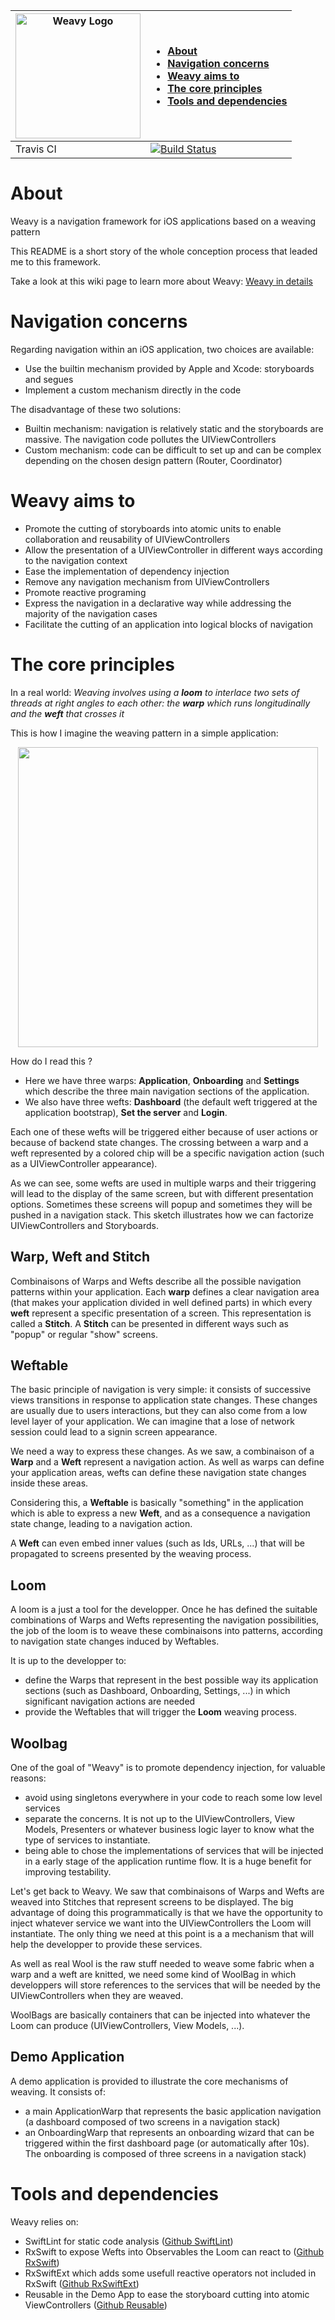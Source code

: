 <img alt="Weavy Logo" src="https://raw.githubusercontent.com/twittemb/Weavy/develop/Resources/weavy_logo.png" width="200"/> | <ul align="left"><li><a href="#about">About</a><li><a href="#navigation-concerns">Navigation concerns</a><li><a href="#weavy-aims-to">Weavy aims to</a><li><a href="#the-core-principles">The core principles</a><li><a href="#tools-and-dependencies">Tools and dependencies</a></ul>
------------------------------- | ---------------------------------
Travis CI |  [![Build Status](https://travis-ci.org/twittemb/Weavy.svg?branch=develop)](https://travis-ci.org/twittemb/Weavy)

<span style="float:none" />

# About
Weavy is a navigation framework for iOS applications based on a weaving pattern

This README is a short story of the whole conception process that leaded me to this framework.

Take a look at this wiki page to learn more about Weavy: [Weavy in details](https://github.com/twittemb/Weavy/wiki/Weavy-in-details)

# Navigation concerns
Regarding navigation within an iOS application, two choices are available:
- Use the builtin mechanism provided by Apple and Xcode: storyboards and segues
-  Implement a custom mechanism directly in the code

The disadvantage of these two solutions:
- Builtin mechanism: navigation is relatively static and the storyboards are massive. The navigation code pollutes the UIViewControllers
- Custom mechanism: code can be difficult to set up and can be complex depending on the chosen design pattern (Router, Coordinator)

# Weavy aims to
- Promote the cutting of storyboards into atomic units to enable collaboration and reusability of UIViewControllers
- Allow the presentation of a UIViewController in different ways according to the navigation context
- Ease the implementation of dependency injection
- Remove any navigation mechanism from UIViewControllers 
- Promote reactive programing
- Express the navigation in a declarative way while addressing the majority of the navigation cases
- Facilitate the cutting of an application into logical blocks of navigation

# The core principles

In a real world: *Weaving involves using a **loom** to interlace two sets of threads at right angles to each other: the **warp** which runs longitudinally and the **weft** that crosses it*

This is how I imagine the weaving pattern in a simple application:

<p align="center">
<img src="https://raw.githubusercontent.com/twittemb/Weavy/develop/Resources/weavy_weaving.png" width="480"/>
</p>

How do I read this ?

- Here we have three warps: **Application**, **Onboarding** and **Settings** which describe the three main navigation sections of the application.
- We also have three wefts: **Dashboard** (the default weft triggered at the application bootstrap), **Set the server** and **Login**.

Each one of these wefts will be triggered either because of user actions or because of backend state changes.
The crossing between a warp and a weft represented by a colored chip will be a specific navigation action (such as a UIViewController appearance).

As we can see, some wefts are used in multiple warps and their triggering will lead to the display of the same screen, but with different presentation options. Sometimes these screens will popup and sometimes they will be pushed in a navigation stack.
This sketch illustrates how we can factorize UIViewControllers and Storyboards.

## Warp, Weft and Stitch
Combinaisons of Warps and Wefts describe all the possible navigation patterns within your application.
Each **warp** defines a clear navigation area (that makes your application divided in well defined parts) in which every **weft** represent a specific presentation of a screen. This representation is called a **Stitch**. A **Stitch** can be presented in different ways such as "popup" or regular "show" screens.

## Weftable
The basic principle of navigation is very simple: it consists of successive views transitions in response to application state changes. These changes are usually due to users interactions, but they can also come from a low level layer of your application. We can imagine that a lose of network session could lead to a signin screen appearance.

We need a way to express these changes. As we saw, a combinaison of a **Warp** and a **Weft** represent a navigation action. As well as warps can define your application areas, wefts can define these navigation state changes inside these areas.

Considering this, a **Weftable** is basically "something" in the application which is able to express a new **Weft**, and as a consequence a navigation state change, leading to a navigation action.

A **Weft** can even embed inner values (such as Ids, URLs, ...) that will be propagated to screens presented by the weaving process.

## Loom
A loom is a just a tool for the developper. Once he has defined the suitable combinations of Warps and Wefts representing the navigation possibilities, the job of the loom is to weave these combinaisons into patterns, according to navigation state changes induced by Weftables. 

It is up to the developper to:
- define the Warps that represent in the best possible way its application sections (such as Dashboard, Onboarding, Settings, ...) in which significant navigation actions are needed
- provide the Weftables that will trigger the **Loom** weaving process.

## Woolbag
One of the goal of "Weavy" is to promote dependency injection, for valuable reasons:
- avoid using singletons everywhere in your code to reach some low level services
- separate the concerns. It is not up to the UIViewControllers, View Models, Presenters or whatever business logic layer to know what the type of services to instantiate.
- being able to chose the implementations of services that will be injected in a early stage of the application runtime flow. It is a huge benefit for improving testability.

Let's get back to Weavy. We saw that combinaisons of Warps and Wefts are weaved into Stitches that represent screens to be displayed. The big advantage of doing this programmatically is that we have the opportunity to inject whatever service we want into the UIViewControllers the Loom will instantiate. The only thing we need at this point is a a mechanism that will help the developper to provide these services.

As well as real Wool is the raw stuff needed to weave some fabric when a warp and a weft are knitted, we need some kind of WoolBag in which developpers will store references to the services that will be needed by the UIViewControllers when they are weaved.

WoolBags are basically containers that can be injected into whatever the Loom can produce (UIViewControllers, View Models, ...).

## Demo Application
A demo application is provided to illustrate the core mechanisms of weaving. It consists of:
- a main ApplicationWarp that represents the basic application navigation (a dashboard composed of two screens in a navigation stack)
- an OnboardingWarp that represents an onboarding wizard that can be triggered within the first dashboard page (or automatically after 10s). The onboarding is composed of three screens in a navigation stack)

# Tools and dependencies

Weavy relies on:
- SwiftLint for static code analysis ([Github SwiftLint](https://github.com/realm/SwiftLint))
- RxSwift to expose Wefts into Observables the Loom can react to ([Github RxSwift](https://github.com/ReactiveX/RxSwift))
- RxSwiftExt which adds some usefull reactive operators not included in RxSwift ([Github RxSwiftExt](https://github.com/RxSwiftCommunity/RxSwiftExt))
- Reusable in the Demo App to ease the storyboard cutting into atomic ViewControllers ([Github Reusable](https://github.com/AliSoftware/Reusable))
